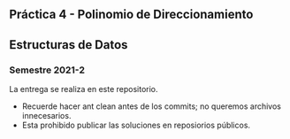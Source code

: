 ## Práctica 4 - Polinomio de Direccionamiento

## Estructuras de Datos
### Semestre 2021-2

La entrega se realiza en este repositorio.

- Recuerde hacer ant clean antes de los commits; no queremos archivos innecesarios.
- Esta prohibido publicar las soluciones en reposiorios públicos.
